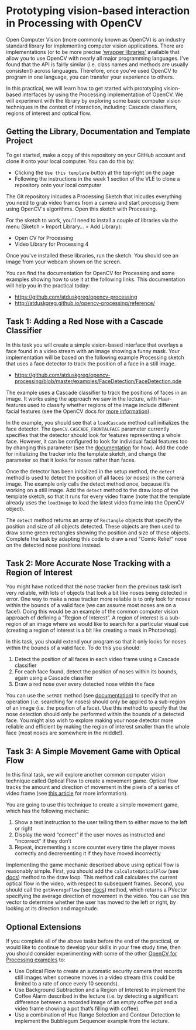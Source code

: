 # Prototyping vision-based interaction in Processing with OpenCV

Open Computer Vision (more commonly known as OpenCV) is an industry standard library for implementing computer vision applications. There are implementations (or to be more precise [‘wrapper libraries’](https://en.wikipedia.org/wiki/Wrapper_library) available that allow you to use OpenCV with nearly all major programming languages. I’ve found that the API is fairly similar (i.e. class names and methods are usually consistent) across languages. Therefore, once you’ve used OpenCV to program in one language, you can transfer your experience to others.

In this practical, we will learn how to get started with prototyping vision-based interfaces by using the Processing implementation of OpenCV. We will experiment with the library by exploring some basic computer vision techniques in the context of interaction, including: Cascade classifiers, regions of interest and optical flow.

## Getting the Library, Documentation and Template Project

To get started, make a copy of this repository on your GitHub account and clone it onto your local computer. You can do this by:

- Clicking the ```Use this template``` button at the top-right on the page
- Following the instructions in the week 1 section of the VLE to clone a repository onto your local computer

The Git repository inlcudes a Processing Sketch that inlcudes everything you need to grab video frames from a camera and start processig them using OpenCV's algorithms. Open this sketch with Processing.

For the sketch to work, you'll need to install a couple of libraries via the menu (Sketch > Import Library… > Add Library):

- Open CV for Processing
- Video Library for Processing 4

Once you've installed these libraries, run the sketch. You should see an image from your webcam shown on the screen.

You can find the documentation for OpenCV for Processing and some examples showing how to use it at the following links. This documentation will help you in the practical today:

- https://github.com/atduskgreg/opencv-processing
- http://atduskgreg.github.io/opencv-processing/reference/

## Task 1: Adding a Red Nose with a Cascade Classifier

In this task you will create a simple vision-based interface that overlays a face found in a video stream with an image showing a funny mask. Your implementation will be based on the following example Processing sketch that uses a face detector to track the position of a face in a still image. 

-	https://github.com/atduskgreg/opencv-processing/blob/master/examples/FaceDetection/FaceDetection.pde

The example uses a Cascade classifier to track the positions of faces in an image. It works using the approach we saw in the lecture, with Haar-features used to classify whether regions of the image include different facial features (see the OpenCV docs for [more information](http://docs.opencv.org/2.4/modules/objdetect/doc/cascade_classification.html?highlight=cascadeclassifier#cascadeclassifier)).

In the example, you should see that a ```loadCascade``` method call initializes the face detector. The ```OpenCV.CASCADE_FRONTALFACE``` parameter currently specifies that the detector should look for features representing a whole face. However, it can be configured to look for individual facial features too by changing this parameter (see the [documentation](http://atduskgreg.github.io/opencv-processing/reference/gab/opencv/OpenCV.html#loadCascade(java.lang.String)) for how). Add the code for initializing the tracker into the template sketch, and change the parameter so that it looks for noses rather than faces.

Once the detector has been initialized in the setup method, the ```detect``` method is used to detect the position of all faces (or noses) in the camera image. The example only calls the detect method once, because it’s working on a still image. Add the ```detect``` method to the draw loop of the template sketch, so that it runs for every video frame (note that the template already uses the ```loadImage``` to load the latest video frame into the OpenCV object).

The ```detect``` method returns an array of ```Rectangle``` objects that specify the position and size of all objects detected. These objects are then used to draw some green rectangles showing the position and size of these objects. Complete the task by adapting this code to draw a red “Comic Relief” nose on the detected nose positions instead.

## Task 2: More Accurate Nose Tracking with a Region of Interest

You might have noticed that the nose tracker from the previous task isn’t very reliable, with lots of objects that look a bit like noses being detected in error. One way to make a nose tracker more reliable is to only look for noses within the bounds of a valid face (we can assume most noses are on a face!). Doing this would be an example of the common computer vision approach of defining a “Region of Interest”. A region of interest is a sub-region of an image where we would like to search for a particular visual cue (creating a region of interest is a bit like creating a mask in Photoshop).

In this task, you should extend your program so that it only looks for noses within the bounds of a valid face. To do this you should:

1.	Detect the position of all faces in each video frame using a Cascade classifier
2.	For each face found, detect the position of noses within its bounds, again using a Cascade classifier
3.	Draw a red nose over every detected nose within the face

You can use the ```setROI``` method (see [documentation](http://atduskgreg.github.io/opencv-processing/reference/gab/opencv/OpenCV.html)) to specify that an operation (i.e. searching for noses) should only be applied to a sub-region of an image (i.e. the position of a face). Use this method to specify that the nose detection should only be performed within the bounds of a detected face. You might also wish to explore making your nose detector more reliable and efficient by making the region of interest smaller than the whole face (most noses are somewhere in the middle!).

## Task 3: A Simple Movement Game with Optical Flow

In this final task, we will explore another common computer vision technique called Optical Flow to create a movement game. Optical flow tracks the amount and direction of movement in the pixels of a series of video frame (see [this article](https://docs.opencv.org/4.x/d4/dee/tutorial_optical_flow.html) for more information). 

You are going to use this technique to create a simple movement game, which has the following mechanic:

1.	Show a text instruction to the user telling them to either move to the left or right
2.	Display the word “correct” if the user moves as instructed and “incorrect” if they don’t
3.	Repeat, incrementing a score counter every time the player moves correctly and decrementing it if they have moved incorrectly

Implementing the game mechanic described above using optical flow is reasonably simple. First, you should add the ```calculateOpticalFlow``` (see [docs](http://atduskgreg.github.io/opencv-processing/reference/gab/opencv/OpenCV.html#calculateOpticalFlow())) method to the draw loop. This method call calculates the current optical flow in the video, with respect to subsequent frames. Second, you should call the ```getAverageFlow``` (see [docs](http://atduskgreg.github.io/opencv-processing/reference/gab/opencv/OpenCV.html#getAverageFlow())) method, which returns a PVector specifying the average direction of movement in the video. You can use this vector to determine whether the user has moved to the left or right, by looking at its direction and magnitude. 
 
## Optional Extensions

If you complete all of the above tasks before the end of the practical, or would like to continue to develop your skills in your free study time, then you should consider experimenting with some of the other [OpenCV for Processing examples](https://github.com/atduskgreg/opencv-processing) to:

- Use Optical Flow to create an automatic security camera that records still images when someone moves in a video stream (this could be limited to a rate of once every 10 seconds). 
- Use Background Subtraction and a Region of Interest to implement the Coffee Alarm described in the lecture (i.e. by detecting a significant difference between a recorded image of an empty coffee pot and a video frame showing a pot that’s filling with coffee).
- Use a combination of Hue Range Selection and Contour Detection to implement the Bubblegum Sequencer example from the lecture.

